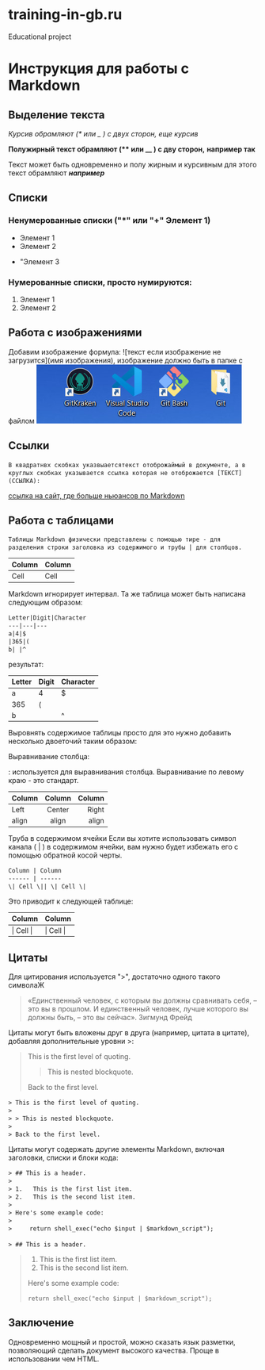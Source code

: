 # training-in-gb.ru
Educational project
# Инструкция для работы с Markdown

 ## Выделение текста

*Курсив обрамляют (\* или _ ) с двух сторон,* _еще курсив_

**Полужирный текст обрамляют (\*\* или __ ) с дву сторон,** __например так__

Текст может быть одновременно и полу жирным и курсивным для этого текст обрамляют _**например**_

 ## Списки
### Ненумерованные списки (\"*" или "+" Элемент 1)
* Элемент 1
* Элемент 2
+ "Элемент 3

### Нумерованные списки, просто нумируются:
1. Элемент 1
2. Элемент 2

 ## Работа с изображениями

Добавим изображение формула: \!\[текст если изображение не загрузится](имя изображения), изображение должно быть в папке с файлом
![это ПО которое я поставил для работы с git](2022-07-22_210719.jpg)

 ## Ссылки
    В квадратнвх скобках указвыаетсятекст отоброжаймый в документе, а в круглых скобках указывается ссылка которая не отоброжается [ТЕКСТ](ССЫЛКА):
[ссылка на сайт, где больше ньюансов по Markdown](https://daringfireball.net/projects/markdown/syntax)

 ## Работа с таблицами
    Таблицы Markdown физически представлены с помощью тире - для разделения строки заголовка из содержимого и трубы | для столбцов.

Column | Column |
------ | ------ |
Cell   | Cell   |  

Markdown игнорирует интервал. Та же таблица может быть написана следующим образом:

    Letter|Digit|Character
    ---|---|---
    a|4|$
    |365|(
    b| |^  

результат:

Letter|Digit|Character
 ---|---|---
a|4|$
|365|(
b| |^  

Выровнять содержимое таблицы просто для это нужно добавить несколько двоеточий таким образом:

Выравнивание столбца:

: используется для выравнивания столбца. Выравнивание по левому краю - это стандарт.

Column | Column | Column
:----- | :----: | -----:
Left   | Center | Right
align  | align  | align

Труба в содержимом ячейки
Если вы хотите использовать символ канала ( | ) в содержимом ячейки, вам нужно будет избежать его с помощью обратной косой черты.

    Column | Column
    ------ | ------
    \| Cell \|| \| Cell \|  
Это приводит к следующей таблице:

Column | Column
------ | ------
\| Cell \|| \| Cell \| 


 ## Цитаты
 Для цитирования используется ">", достаточно одного такого символаЖ

>«Единственный человек, с которым вы должны сравнивать себя, – это вы в прошлом. И единственный человек, лучше которого вы должны быть, – это вы сейчас». Зигмунд Фрейд

Цитаты могут быть вложены друг в друга (например, цитата в цитате), добавляя дополнительные уровни >:

> This is the first level of quoting.
>
> > This is nested blockquote.
>
> Back to the first level.

    > This is the first level of quoting.
    >
    > > This is nested blockquote.
    >
    > Back to the first level.

Цитаты могут содержать другие элементы Markdown, включая заголовки, списки и блоки кода:

    > ## This is a header.
    > 
    > 1.   This is the first list item.
    > 2.   This is the second list item.
    > 
    > Here's some example code:
    > 
    >     return shell_exec("echo $input | $markdown_script");

    > ## This is a header.
> 
> 1.   This is the first list item.
> 2.   This is the second list item.
> 
> Here's some example code:
> 
>     return shell_exec("echo $input | $markdown_script");


 ## Заключение
 Одновременно мощный и простой, можно сказать язык разметки, позволяющий сделать документ высокого качества. Проще в использовании чем HTML.
